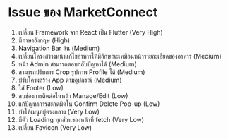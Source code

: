 # Issue ของ MarketConnect
1.	เปลี่ยน Framework จาก React เป็น Flutter (Very High)  
2. มีภาษาอังกฤษ (High) 
3. Navigation Bar ล้น (Medium) 
4. เปลี่ยนโครงสร้างหน้าแก้ไขอาหารให้มีลักษณะเหมือนหน้ารายละเอียดของอาหาร (Medium) 
5. หน้า Admin สามารถตอบกลับปัญหาได้ (Medium) 
6. สามารถปรับการ Crop รูปภาพ Profile ได้ (Medium) 
7. ปรับโครงสร้าง App ตามอุปกรณ์ (Medium) 
8. ใส่ Footer (Low) 
9. ลบช่องการติดต่อในหน้า Manage/Edit (Low) 
10. แก้ปัญหาการสะกดผิดใน Confirm Delete Pop-up (Low) 
11. ทำให้เมนูอยู่ตรงกลาง (Very Low) 
12. มีตัว Loading ทุกส่วนของหน้าที่ fetch (Very Low) 
13. เปลี่ยน Favicon (Very Low) 
